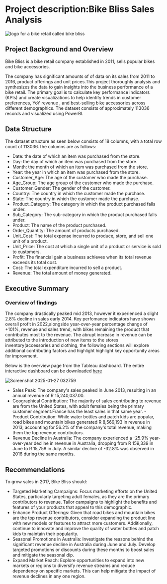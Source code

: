 # Project description:Bike Bliss Sales Analysis
![logo for a bike retail called bike bliss](https://github.com/user-attachments/assets/103cf477-af5c-48ae-a45a-262ca1c89353)

## Project Background and Overview 
Bike Bliss is a bike retail company established in 2011, sells popular bikes and bike accessories.

The company has significant amounts of of data on its sales from 2011 to 2016, product offerings and unit prices.This project thoroughly analysis and synthesizes the data to gain insights into the business performance of a bike retail. The primary goal is to calculate key performance indicators (KPIs) and create visualizations to help identify trends in customer preferences, YoY revenue , and best-selling bike accessories across different demographics. The dataset consists of approximately 113036 records and visualized using PowerBI.

## Data Structure
The dataset structure as seen below consists of 18 columns, with a total row count of 113036.The columns are as follows:

- Date: the date of which an item was purchased from the store.
- Day: the day of which an item was purchased from the store.
- Month: the month of which an item was purchased from the store.
- Year: the year in which an item was purchased from the store.
- Customer_Age: The age of the customer who made the purchase.
- Age_Group: The age group of the customer who made the purchase.
- Customer_Gender: The gender of the customer.
- Country: The country in which the customer made the purchase.
- State: The country in which the customer made the purchase.
- Product_Category: The category in which the product purchased falls under.
- Sub_Category: The sub-category in which the product purchased falls under.
- Product: The name of the product purchased.
- Order_Quantity: The amount of products purchased.
- Unit_Cost: The total expense incurred to produce, store, and sell one unit of a product.
- Unit_Price: The cost at which a single unit of a product or service is sold to customers.
- Profit: The financial gain a business achieves when its total revenue exceeds its total cost.
- Cost: The total expenditure incurred to sell a product.
- Revenue: The total amount of money generated.

## Executive Summary

### Overview of findings

The company drastically peaked mid 2013, however it experienced a slight 2.8% decline in sales early 2014. Key perfomance indicators have shown overall profit in 2022,alongside year-over-year percentage change of +101%, revenue and sales trend, with bikes remaining the product that contributes most to the revenue. The abrupt increase in revenue can be attributed to the introduction of new items to the stores inventory(accessories and clothing, the following sections will explore additional contributing factors and highlight highlight key opportunity areas for improvment.

Below is the overview page from the Tableau dashboard. The entire interactive dashboard can be downloaded [here](https://public.tableau.com/app/profile/kamogelo.mosiapoa/viz/bikesales_17368584469180/Dashboard1?publish=yes)

![Screenshot 2025-01-27 032759](https://github.com/user-attachments/assets/8532bc70-9af4-493f-b2aa-5214ac8a1708)


- Sales Peak: The company's sales peaked in June 2013, resulting in an annual revenue of R 15,240,037.00.
- Geographical Contribution: The majority of sales contributing to revenue are from the United States, with adult females being the primary customer segment.France has the least sales in that same year.
-Product Contribution: While water bottles and patch kids are popular, road bikes and mountain bikes generated R 8,569,193 in revenue in 2013, accounting for 56.2% of the company's total revenue, making them the top revenue contributors.
- Revenue Decline in Australia: The company experienced a -25.9% year-over-year decline in revenue in Australia, dropping from R 159,339 in June to R 15,758 in July. A similar decline of -32.8% was observed in 2016 during the same months.

## Recommendations

To grow sales in 2017, Bike Bliss should:
- Targeted Marketing Campaigns: Focus marketing efforts on the United States, particularly targeting adult females, as they are the primary contributors to revenue. Tailor campaigns to highlight the benefits and features of your products that appeal to this demographic.
- Enhance Product Offerings: Given that road bikes and mountain bikes are the top revenue contributors, consider expanding the product line with new models or features to attract more customers. Additionally, continue to innovate and improve the quality of water bottles and patch kids to maintain their popularity.
- Seasonal Promotions in Australia: Investigate the reasons behind the significant revenue decline in Australia during June and July. Develop targeted promotions or discounts during these months to boost sales and mitigate the seasonal dip.
- Expand Market Reach: Explore opportunities to expand into new markets or regions to diversify revenue streams and reduce dependency on specific markets. This can help mitigate the impact of revenue declines in any one region.

